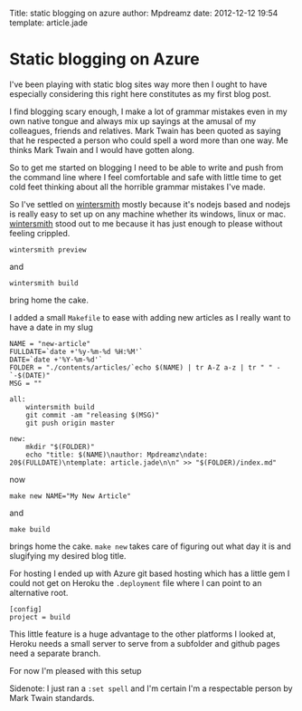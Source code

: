 Title: static blogging on azure
author: Mpdreamz
date: 2012-12-12 19:54
template: article.jade

# Static blogging on Azure

I've been playing with static blog sites way more then I ought to have especially considering this right here constitutes as my first blog post.

I find blogging scary enough, I make a lot of grammar mistakes even in my own native tongue and always mix up sayings at the amusal of my colleagues, friends and relatives. 
Mark Twain has been quoted as saying that he respected a person who could spell a word more than one way. Me thinks Mark Twain and I would have gotten along.

So to get me started on blogging I need to be able to write and push from the command line where I feel comfortable and safe with little time to get cold feet thinking about all the horrible grammar mistakes I've made. 

So I've settled on [wintersmith](http://jnordberg.github.com/wintersmith/) mostly because it's nodejs based and nodejs is really easy to set up on any machine whether its windows, linux or mac. [wintersmith](http://jnordberg.github.com/wintersmith/) stood out to me because it has just enough to please without feeling crippled. 

	wintersmith preview

and

    
	wintersmith build

bring home the cake. 

I added a small `Makefile` to ease with adding new articles as I really want to have a date in my slug

	NAME = "new-article"
	FULLDATE=`date +'%y-%m-%d %H:%M'`
	DATE=`date +'%Y-%m-%d'`
	FOLDER = "./contents/articles/`echo $(NAME) | tr A-Z a-z | tr " " -`-$(DATE)"
	MSG = ""

	all:
		wintersmith build 
		git commit -am "releasing $(MSG)"
		git push origin master

	new:
		mkdir "$(FOLDER)"
		echo "title: $(NAME)\nauthor: Mpdreamz\ndate: 20$(FULLDATE)\ntemplate: article.jade\n\n" >> "$(FOLDER)/index.md"

now 

	make new NAME="My New Article"

and 

	make build 

brings home the cake. `make new` takes care of figuring out what day it is and slugifying my desired blog title.


For hosting I ended up with Azure git based hosting which has a little gem I could not get on Heroku
the `.deployment` file where I can point to an alternative root. 

	[config]
	project = build

This little feature is a huge advantage to the other platforms I looked at, Heroku needs a small server to serve from a subfolder and github pages need a separate branch.

For now I'm pleased with this setup

Sidenote: I just ran a `:set spell` and I'm certain I'm a respectable person by Mark Twain standards. 
